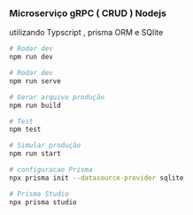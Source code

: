 ### Microserviço gRPC ( CRUD ) Nodejs 

utilizando Typscript , prisma ORM e SQlite

```bash
# Rodar dev
npm run dev

# Rodar dev
npm run serve
```

```bash
# Gerar arquivo produção 
npm run build
```

```bash
# Test
npm test
```


```bash
# Simular produção
npm run start
```

```bash
# configuracao Prisma 
npx prisma init --datasource-provider sqlite
```

```bash
# Prisma Studio
npx prisma studio
```